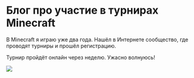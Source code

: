 <html>
    <h1>Блог про участие в турнирах Minecraft</h1>
    <p>В Minecraft я играю уже два года. Нашёл в Интернете сообщество, где проводят турниры и прошёл регистрацию.</p>
    <p>Турнир пройдёт онлайн через неделю. Ужасно волнуюсь!</p>
    <img src="https://mars.algoritmika.org/uploads/2020/10/minecraft-animation-2019118_1280_0_1603353991.png"/>
</html>
